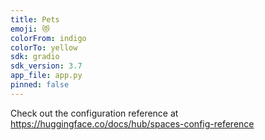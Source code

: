 ```yaml
---
title: Pets
emoji: 😻
colorFrom: indigo
colorTo: yellow
sdk: gradio
sdk_version: 3.7
app_file: app.py
pinned: false
---
```


Check out the configuration reference at https://huggingface.co/docs/hub/spaces-config-reference
